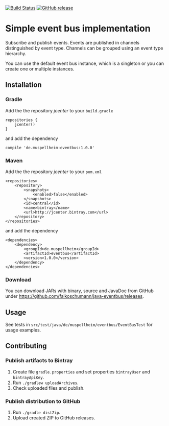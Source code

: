 [![Build Status](https://travis-ci.org/falkoschumann/java-eventbus.svg?branch=master)](https://travis-ci.org/falkoschumann/java-eventbus)
[![GitHub release](https://img.shields.io/github/release/falkoschumann/java-eventbus.svg)]()

Simple event bus implementation
===============================

Subscribe and publish events. Events are published in channels distinguished by
event type. Channels can be grouped using an event type hierarchy.

You can use the default event bus instance, which is a singleton or you can
create one or multiple instances.

Installation
------------

### Gradle

Add the the repository _jcenter_ to your `build.gradle`

    repositories {
        jcenter()
    }

and add the dependency

    compile 'de.muspellheim:eventbus:1.0.0'


### Maven

Add the the repository _jcenter_ to your `pom.xml`
    
    <repositories>
        <repository>
            <snapshots>
                <enabled>false</enabled>
            </snapshots>
            <id>central</id>
            <name>bintray</name>
            <url>http://jcenter.bintray.com</url>
        </repository>
    </repositories>

and add the dependency

    <dependencies>
        <dependency>
            <groupId>de.muspellheim</groupId>
            <artifactId>eventbus</artifactId>
            <version>1.0.0</version>
        </dependency>
    </dependencies>


### Download

You can download JARs with binary, source and JavaDoc from GitHub under
https://github.com/falkoschumann/java-eventbus/releases.


Usage
-----

See tests in `src/test/java/de/muspellheim/eventbus/EventBusTest` for usage
examples.


Contributing
------------

### Publish artifacts to Bintray

1.  Create file `gradle.properties` and set properties `bintrayUser` and
    `bintrayApiKey`.
2.  Run `./gradlew uploadArchives`.
3.  Check uploaded files and publish.

### Publish distribution to GitHub

1.  Run `./gradle distZip`.
2.  Upload created ZIP to GitHub releases.
